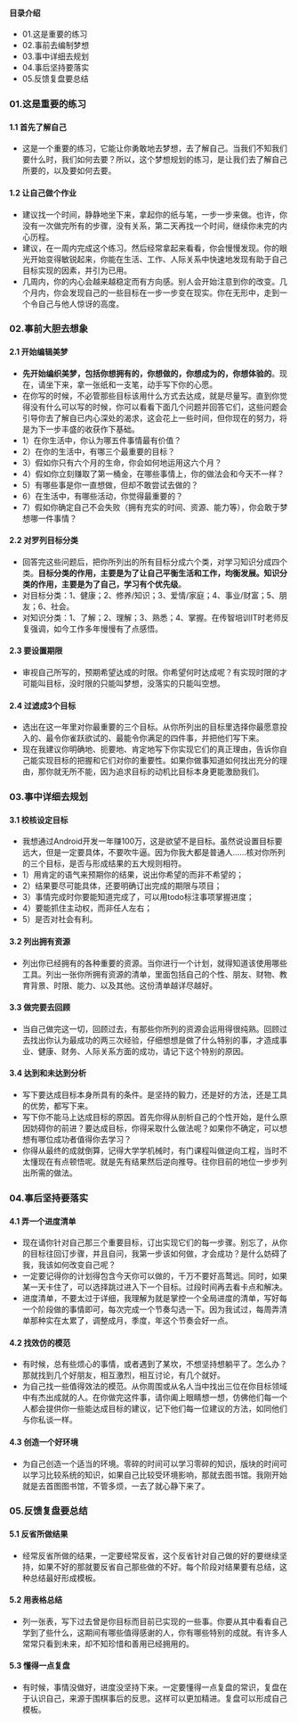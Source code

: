 #### 目录介绍
- 01.这是重要的练习
- 02.事前去编制梦想
- 03.事中详细去规划
- 04.事后坚持要落实
- 05.反馈复盘要总结



### 01.这是重要的练习
#### 1.1 首先了解自己
- 这是一个重要的练习，它能让你勇敢地去梦想，去了解自己。当我们不知我们要什么时，我们如何去要？所以，这个梦想规划的练习，是让我们去了解自己所要的，以及要如何去要。



#### 1.2 让自己做个作业
- 建议找一个时间，静静地坐下来，拿起你的纸与笔，一步一步来做。也许，你没有一次做完所有的步骤，没有关系，第二天再找一个时间，继续你未完的内心历程。
- 建议，在一周内完成这个练习。然后经常拿起来看看，你会慢慢发现。你的眼光开始变得敏锐起来，你能在生活、工作、人际关系中快速地发现有助于自己目标实现的因素，并引为已用。
- 几周内，你的内心会越来越稳定而有方向感。别人会开始注意到你的改变。几个月内，你会发现自己的一些目标在一步一步变在现实。你在无形中，走到一个令自己与他人惊讶的高度。



### 02.事前大胆去想象
#### 2.1 开始编辑美梦
- **先开始编织美梦，包括你想拥有的，你想做的，你想成为的，你想体验的**。现在，请坐下来，拿一张纸和一支笔，动手写下你的心愿。
- 在你写的时候，不必管那些目标该用什么方式去达成，就是尽量写。直到你觉得没有什么可以写的时候，你可以看看下面几个问题并回答它们，这些问题会引导你去了解自已内心深处的渴求，这会花上一些时间，但你现在的努力，将是为下一步丰盛的收获作下基础。
- 1）在你生活中，你认为哪五件事情最有价值？
- 2）在你的生活中，有哪三个最重要的目标？
- 3）假如你只有六个月的生命，你会如何地运用这六个月？
- 4）假如你立刻赚取了第一桶金，在哪些事情上，你的做法会和今天不一样？
- 5）有哪些事是你一直想做，但却不敢尝试去做的？
- 6）在生活中，有哪些活动，你觉得最重要的？
- 7）假如你确定自己不会失败（拥有充实的时间、资源、能力等），你会敢于梦想哪一件事情？



#### 2.2 对罗列目标分类
- 回答完这些问题后，把你所列出的所有目标分成六个类，对学习知识分成四个类。**目标分类的作用，主要是为了让自己平衡生活和工作，均衡发展。知识分类的作用，主要是为了自己，学习有个优先级**。
- 对目标分类：1、健康；2、修养/知识；3、爱情/家庭；4、事业/财富；5、朋友；6、社会。
- 对知识分类：1、了解；2、理解；3、熟悉；4、掌握。在传智培训IT时老师反复强调，如今工作多年慢慢有了点感悟。



#### 2.3 要设置期限
- 审视自己所写的，预期希望达成的时限。你希望何时达成呢？有实现时限的才可能叫目标，没时限的只能叫梦想，没落实的只能叫空想。



#### 2.4 过滤成3个目标
- 选出在这一年里对你最重要的三个目标。从你所列出的目标里选择你最愿意投入的、最令你雀跃欲试的、最能令你满足的四件事，并把他们写下来。
- 现在我建议你明确地、扼要地、肯定地写下你实现它们的真正理由，告诉你自己能实现目标的把握和它们对你的重要性。如果你做事知道如何找出充分的理由，那你就无所不能，因为追求目标的动机比目标本身更能激励我们。



### 03.事中详细去规划
#### 3.1 校核设定目标
- 我想通过Android开发一年赚100万，这是欲望不是目标。虽然说设置目标要远大，但是一定要具体，不要吹牛逼。因为你我大都是普通人……核对你所列的三个目标，是否与形成结果的五大规则相符。
- 1）用肯定的语气来预期你的结果，说出你希望的而非不希望的；
- 2）结果要尽可能具体，还要明确订出完成的期限与项目；
- 3）事情完成时你要能知道完成了，可以用todo标注事项掌握进度；
- 4）要能抓住主动权，而非任人左右；
- 5）是否对社会有利。



#### 3.2 列出拥有资源
- 列出你已经拥有的各种重要的资源。当你进行一个计划，就得知道该使用哪些工具。列出一张你所拥有资源的清单，里面包括自己的个性、朋友、财物、教育背景、时限、能力、以及其他。这份清单越详尽越好。


#### 3.3 做完要去回顾
- 当自己做完这一切，回顾过去，有那些你所列的资源会运用得很纯熟。回顾过去找出你认为最成功的两三次经验，仔细想想是做了什么特别的事，才造成事业、健康、财务、人际关系方面的成功，请记下这个特别的原因。



#### 3.4 达到和未达到分析
- 写下要达成目标本身所具有的条件。是坚持的毅力，还是好的方法，还是工具的优势，都写下来。
- 写下你不能马上达成目标的原因。首先你得从剖析自己的个性开始，是什么原因妨碍你的前进？要达成目标，你得采取什么做法呢？如果你不确定，可以想想有哪位成功者值得你去学习？
- 你得从最终的成就倒算，记得大学学机械时，有门课程叫做逆向工程，当时不太懂现在有点顿悟呢。就是先有结果然后逆向推导。往你目前的地位一步步列出所需的做法。



### 04.事后坚持要落实
#### 4.1 弄一个进度清单
- 现在请你针对自己那三个重要目标，订出实现它们的每一步骤。别忘了，从你的目标往回订步骤，并且自问，我第一步该如何做，才会成功？是什么妨碍了我，我该如何改变自己呢？
- 一定要记得你的计划得包含今天你可以做的，千万不要好高鹜远。同时，如果某一天卡住了，可以选择跳过进入下一个目标。过段时间再去看卡点和解决。
- 进度清单，不要太过于详细，我理解为就是掌控一个全局进度的清单，写好每一个阶段做的事情即可，每次完成一个节奏勾选一下。因为我试过，每周弄清单那种实在太累了，调整成月，季度，年这个节奏会好一点。




#### 4.2 找效仿的模范
- 有时候，总有些烦心的事情，或者遇到了某坎，不想坚持想躺平了。怎么办？那就找到几个好朋友，相互激烈，相互讨论，有几个就好。
- 为自己找一些值得效法的模范。从你周围或从名人当中找出三位在你目标领域中有杰出成就的人。在你做完这件事，请你阖上眼睛想一想，仿佛他们每一个人都会提供你一些能达成目标的建议，记下他们每一位建议的方法，如同他们与你私谈一样。



#### 4.3 创造一个好环境
- 为自己创造一个适当的环境。零碎的时间可以学习零碎的知识，版块的时间可以学习比较系统的知识，如果自己比较受环境影响，那就去图书馆。我刚开始就是去首图图书馆，不管多烦，一去了就心静下来了。





### 05.反馈复盘要总结
#### 5.1 反省所做结果
- 经常反省所做的结果，一定要经常反省，这个反省针对自己做的好的要继续坚持，如果不好的那就要反省自己那些做的不好。每个阶段对结果要有总结，这种总结最好形成模板。



#### 5.2 用表格总结
- 列一张表，写下过去曾是你目标而目前已实现的一些事。你要从其中看看自己学到了些什么，这期间有哪些值得感谢的人，你有哪些特别的成就。有许多人常常只看到未来，却不知珍惜和善用已经拥用的。



#### 5.3 懂得一点复盘
- 有时候，事情没做好，进度没坚持下来。一定要懂得一点复盘的常识，复盘在于认识自己，来源于围棋事后的反思。这样可以更加精进。复盘可以形成自己模板。


















